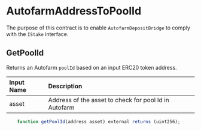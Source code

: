 # AutofarmAddressToPoolId

The purpose of this contract is to enable `AutofarmDepositBridge` to comply with the `IStake` interface.

## GetPoolId

Returns an Autofarm `poolId` based on an input ERC20 token address.

| Input Name | Description |
| :--- | :--- |
| asset | Address of the asset to check for pool Id in Autofarm |

```javascript
    function getPoolId(address asset) external returns (uint256);
```

